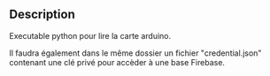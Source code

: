 ## Description

Executable python pour lire la carte arduino. 

Il faudra également dans le même dossier un fichier "credential.json" contenant une clé privé pour accèder à une base Firebase. 


